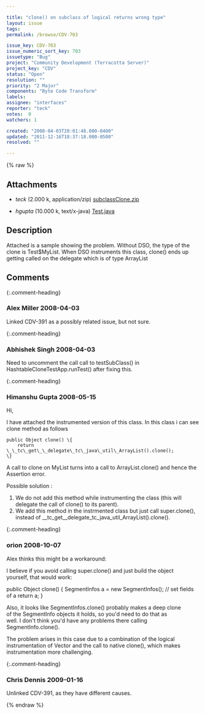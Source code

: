 ```yaml
---

title: "clone() on subclass of logical returns wrong type"
layout: issue
tags: 
permalink: /browse/CDV-703

issue_key: CDV-703
issue_numeric_sort_key: 703
issuetype: "Bug"
project: "Community Development (Terracotta Server)"
project_key: "CDV"
status: "Open"
resolution: ""
priority: "2 Major"
components: "Byte Code Transform"
labels: 
assignee: "interfaces"
reporter: "teck"
votes:  0
watchers: 1

created: "2008-04-03T20:01:48.000-0400"
updated: "2011-12-16T18:37:18.000-0500"
resolved: ""

---
```




{% raw %}


## Attachments

* <em>teck</em> (2.000 k, application/zip) [subclassClone.zip](/attachments/CDV/CDV-703/subclassClone.zip)

* <em>hgupta</em> (10.000 k, text/x-java) [Test.java](/attachments/CDV/CDV-703/Test.java)




## Description

<div markdown="1" class="description">

Attached is a sample showing the problem. Without DSO, the type of the clone is Test$MyList. When DSO instruments this class, clone() ends up getting called on the delegate which is of type ArrayList



</div>

## Comments


{:.comment-heading}
### **Alex Miller** <span class="date">2008-04-03</span>

<div markdown="1" class="comment">

Linked CDV-391 as a possibly related issue, but not sure.

</div>


{:.comment-heading}
### **Abhishek Singh** <span class="date">2008-04-03</span>

<div markdown="1" class="comment">

Need to uncomment the call call to testSubClass() in HashtableCloneTestApp.runTest() after fixing this.

</div>


{:.comment-heading}
### **Himanshu Gupta** <span class="date">2008-05-15</span>

<div markdown="1" class="comment">

Hi, 

I have attached the instrumented version of this class. In this class i can see clone method as follows

	public Object clone() \{
	    return \_\_tc\_get\_\_delegate\_tc\_java\_util\_ArrayList().clone();
	\}

A call to clone on MyList turns into a call to ArrayList.clone() and hence the Assertion error.

Possible solution :
1. We do not add this method while instrumenting the class (this will delegate the call of clone() to its parent).
2. We add this method in the instrmented class but just call super.clone(), instead of \_\_tc\_get\_\_delegate\_tc\_java\_util\_ArrayList().clone().


</div>


{:.comment-heading}
### **orion** <span class="date">2008-10-07</span>

<div markdown="1" class="comment">

Alex thinks this might be a workaround:

I believe if you avoid calling super.clone() and just build the object  
yourself, that would work:

public Object clone() \{
	SegmentInfos a = new SegmentInfos();
	// set fields of a
	return a;
\}


Also, it looks like SegmentInfos.clone() probably makes a deep clone  
of the SegmentInfo objects it holds, so you'd need to do that as  
well.  I don't think you'd have any problems there calling  
SegmentInfo.clone().

The problem arises in this case due to a combination of the logical  
instrumentation of Vector and the call to native clone(), which makes  
instrumentation more challenging.


</div>


{:.comment-heading}
### **Chris Dennis** <span class="date">2009-01-16</span>

<div markdown="1" class="comment">

Unlinked CDV-391, as they have different causes.

</div>



{% endraw %}
